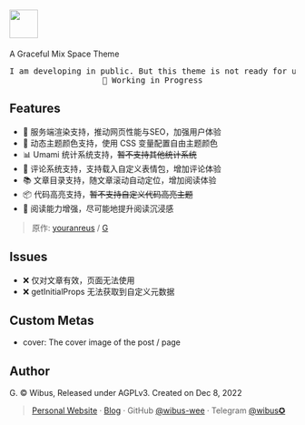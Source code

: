 # <img src="https://user-images.githubusercontent.com/62133302/206900264-d7a4154f-9dc3-43d3-9697-f0989402e83b.png" height="50" />
A Graceful Mix Space Theme

<pre align="center">
I am developing in public. But this theme is not ready for use.
🧪 Working in Progress
</pre>

## Features

- 🔭 服务端渲染支持，推动网页性能与SEO，加强用户体验
- 🌈 动态主题颜色支持，使用 CSS 变量配置自由主题颜色
- 📊 Umami 统计系统支持，~~暂不支持其他统计系统~~
- 📝 评论系统支持，支持载入自定义表情包，增加评论体验
- 📚 文章目录支持，随文章滚动自动定位，增加阅读体验
- 📦 代码高亮支持，~~暂不支持自定义代码高亮主题~~
- 📖 阅读能力增强，尽可能地提升阅读沉浸感

> 原作: [youranreus](https://github.com/youranreus) / [G](https://github.com/youranreus/G)

## Issues

- ❌ 仅对文章有效，页面无法使用
- ❌ getInitialProps 无法获取到自定义元数据

## Custom Metas

- cover: The cover image of the post / page

## Author

G. © Wibus, Released under AGPLv3. Created on Dec 8, 2022

> [Personal Website](http://iucky.cn/) · [Blog](https://blog.iucky.cn/) · GitHub [@wibus-wee](https://github.com/wibus-wee/) · Telegram [@wibus✪](https://t.me/wibus_wee)
